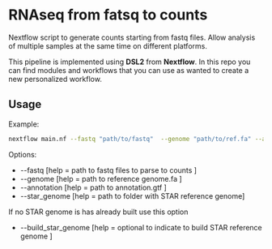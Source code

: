 # RNAseq from fatsq to counts 

Nextflow script to generate counts starting from fastq files.
Allow analysis of multiple samples at the same time on different platforms.

This pipeline is implemented using **DSL2** from **Nextflow**.
In this repo you can find modules and workflows that you can use as wanted to create a new personalized workflow.

## Usage

Example:

```bash
nextflow main.nf --fastq "path/to/fastq"  --genome "path/to/ref.fa" --annotation "path/to/annotation.gtf" --star_genome "path/to/starGenome/dir" -with-report report.html
```

Options:
* --fastq        [help = path to fastq files to parse to counts ]
* --genome       [help = path to reference genome.fa ]
* --annotation   [help = path to annotation.gtf ]
* --star_genome  [help = path to folder with STAR reference genome]

If no STAR genome is has already built use this option
* --build_star_genome  [help = optional to indicate to build STAR reference genome  ]



